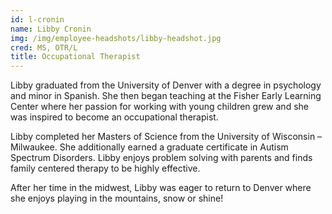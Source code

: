 ```yaml
---
id: l-cronin
name: Libby Cronin
img: /img/employee-headshots/libby-headshot.jpg
cred: MS, OTR/L
title: Occupational Therapist
---
```


Libby graduated from the University of Denver with a degree in psychology and minor in Spanish. She then began teaching at the Fisher Early Learning Center where her passion for working with young children grew and she was inspired to become an occupational therapist.

Libby completed her Masters of Science from the University of Wisconsin – Milwaukee. She additionally earned a graduate certificate in Autism Spectrum Disorders. Libby enjoys problem solving with parents and finds family centered therapy to be highly effective.

After her time in the midwest, Libby was eager to return to Denver where she enjoys playing in the mountains, snow or shine!
